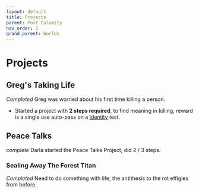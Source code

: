 ```yaml
---
layout: default
title: Projects
parent: Post Calamity
nav_order: 1
grand_parent: Worlds
---
```


# Projects

## Greg's Taking Life
*Completed*
Greg was worried about his first time killing a person.
* Started a project with **2 steps required**, to find meaning in killing, reward is a single use auto-pass on a [Identity](../../Spirit#Identity) test.

## Peace Talks
*complete*
Darla started the Peace Talks Project, did 2 / 3 steps. 

### Sealing Away The Forest Titan
*Completed*
Need to do something with life, the antithesis to the rot effigies from before.

